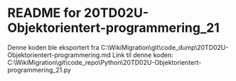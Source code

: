 # README for 20TD02U-Objektorientert-programmering_21
Denne koden ble eksportert fra C:\WikiMigration\git\code_dump\20TD02U-Objektorientert-programmering.md
Link til denne koden: C:\WikiMigration\git\code_repo\Python\20TD02U-Objektorientert-programmering_21.py
